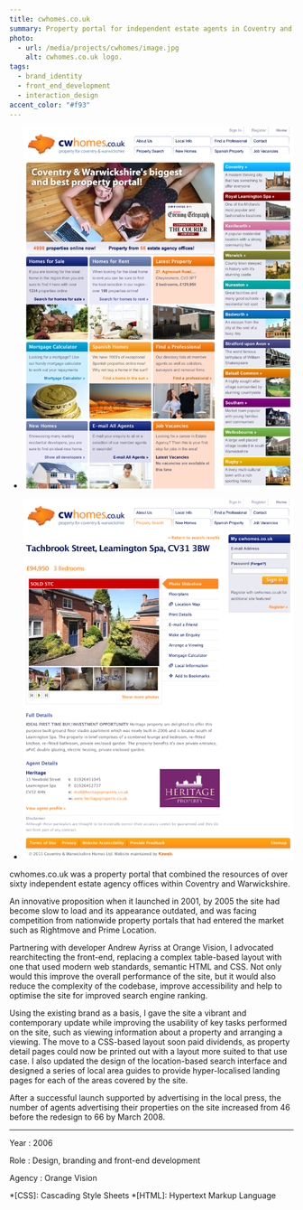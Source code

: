 ```yaml
---
title: cwhomes.co.uk
summary: Property portal for independent estate agents in Coventry and Warwickshire.
photo:
  - url: /media/projects/cwhomes/image.jpg
    alt: cwhomes.co.uk logo.
tags:
  - brand_identity
  - front_end_development
  - interaction_design
accent_color: "#f93"
---
```


- ![Home page.](/media/projects/cwhomes/homepage.png#screenshot)

- ![Property detail page.](/media/projects/cwhomes/property.png#screenshot)

cwhomes.co.uk was a property portal that combined the resources of over sixty independent estate agency offices within Coventry and Warwickshire.

An innovative proposition when it launched in 2001, by 2005 the site had become slow to load and its appearance outdated, and was facing competition from nationwide property portals that had entered the market such as Rightmove and Prime Location.

Partnering with developer Andrew Ayriss at Orange Vision, I advocated rearchitecting the front-end, replacing a complex table-based layout with one that used modern web standards, semantic HTML and CSS. Not only would this improve the overall performance of the site, but it would also reduce the complexity of the codebase, improve accessibility and help to optimise the site for improved search engine ranking.

Using the existing brand as a basis, I gave the site a vibrant and contemporary update while improving the usability of key tasks performed on the site, such as viewing information about a property and arranging a viewing. The move to a CSS-based layout soon paid dividends, as property detail pages could now be printed out with a layout more suited to that use case. I also updated the design of the location-based search interface and designed a series of local area guides to provide hyper-localised landing pages for each of the areas covered by the site.

After a successful launch supported by advertising in the local press, the number of agents advertising their properties on the site increased from 46 before the redesign to 66 by March 2008.

---

Year
: 2006

Role
: Design, branding and front-end development

Agency
: Orange Vision

*[CSS]: Cascading Style Sheets
*[HTML]: Hypertext Markup Language
